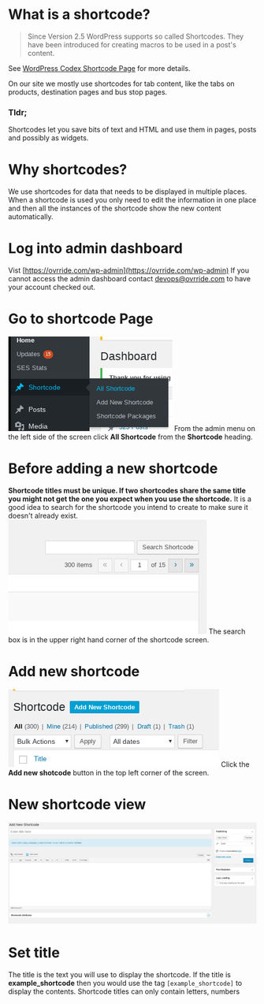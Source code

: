 <!-- TITLE: Create A Shortcode -->
<!-- SUBTITLE: Shortcodes are used to display content in various places on the site -->

# What is a shortcode?
> Since Version 2.5 WordPress supports so called Shortcodes. They have been introduced for creating macros to be used in a post's content.


See [WordPress Codex Shortcode Page](https://codex.wordpress.org/shortcode) for more details.

On our site we mostly use shortcodes for tab content, like the tabs on products, destination pages and bus stop pages.

### Tldr;
Shortcodes let you save bits of text and HTML and use them in pages, posts and possibly as widgets.

# Why shortcodes?
We use shortcodes for data that needs to be displayed in multiple places. When a shortcode is used you only need to edit the information in one place and then all the instances of the shortcode show the new content automatically.

# Log into admin dashboard
Vist [https://ovrride.com/wp-admin](https://ovrride.com/wp-admin)
If you cannot access the admin dashboard contact devops@ovrride.com to have your account checked out.


# Go to shortcode Page
![All Shortcodes](/uploads/all-shortcodes.png "All Shortcodes")
From the admin menu on the left side of the screen click **All Shortcode** from the **Shortcode** heading.

# Before adding a new shortcode
**Shortcode titles must be unique. If two shortcodes share the same title you might not get the one you expect when you use the shortcode.**
It is a good idea to search for the shortcode you intend to create to make sure it doesn't already exist.
![Shortcode Search](/uploads/shortcode-search.png "Shortcode Search")
The search box is in the upper right hand corner of the shortcode screen.

# Add new shortcode
![Shortcode Add New](/uploads/shortcode-add-new.png "Shortcode Add New")
Click the **Add new shotcode** button in the top left corner of the screen.

# New shortcode view
![Shortcode View](/uploads/shortcode-view.png "Shortcode View")

# Set title
The title is the text you will use to display the shortcode. If the title is **example_shortcode** then you would use the tag ```[example_shortcode]``` to display the contents.
Shortcode titles can only contain letters, numbers